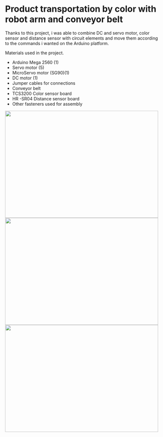 # Product transportation by color with robot arm and conveyor belt

   Thanks to this project, i was able to combine DC and servo motor, color sensor and distance sensor with circuit elements and move them according to the commands i wanted on the Arduino platform.

Materials used in the project.
- Arduino Mega 2560 (1)
- Servo motor (5)
- MicroServo motor (SG90)(1) 
- DC motor (1)
- Jumper cables for connections
- Conveyor belt
- TCS3200 Color sensor board
- HR -SR04 Distance sensor  board
- Other fasteners used for assembly

<img align = "center" src = "https://user-images.githubusercontent.com/80620991/147472205-0b66b7c7-82a4-4044-9c5b-bfbd76d24377.jpeg" width = "500" height = "350" />

<img align = "center" src = "https://user-images.githubusercontent.com/80620991/147467260-75b6973e-1bc7-4c30-943a-98267f2bbc38.png" width = "500" height = "350" />

<img align = "center" src = "https://user-images.githubusercontent.com/80620991/147467363-c71cb632-4ebc-467a-9785-75b1fd62fee8.png" width = "500" height = "350" />






